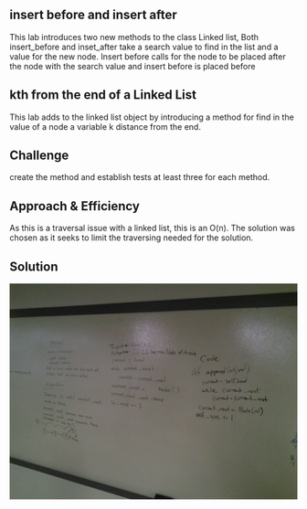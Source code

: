 
## insert before and insert after
This lab introduces two new methods to the class Linked list, Both insert_before and inset_after take a search value to find in the list and a value for the new node. Insert before calls for the node to be placed after the node with the search value and insert before is placed before

## kth from the end of a Linked List
This lab adds to the linked list object by introducing a method for find in the value of a node a variable k distance from the end.

## Challenge
create the method and establish tests at least three for each method.

## Approach & Efficiency
As this is a traversal issue with a linked list, this is an O(n).
The solution was chosen as it seeks to limit the traversing needed for the solution.

## Solution

![](../../assets/ll_insertions.jpg)

